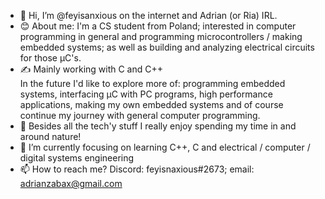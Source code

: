 - 👋 Hi, I’m @feyisanxious on the internet and Adrian (or Ria) IRL.
- :blush: About me: I'm a CS student from Poland; interested in computer programming in general and programming microcontrollers / making embedded systems; as well as building and analyzing electrical circuits for those μC's.
- ✍️ Mainly working with C and C++
   <br>In the future I'd like to explore more of: programming embedded systems, interfacing μC with PC programs, high performance applications, making my own embedded systems and of course continue my journey with general computer programming.
- :evergreen_tree: Besides all the tech'y stuff I really enjoy spending my time in and around nature!
- 🌱 I’m currently focusing on learning C++, C and electrical / computer / digital systems engineering
- 📫 How to reach me? Discord: feyisnaxious#2673; email: adrianzabax@gmail.com

<!---
Tinuloth/Tinuloth is a ✨ special ✨ repository because its `README.md` (this file) appears on your GitHub profile.
You can click the Preview link to take a look at your changes.
--->
